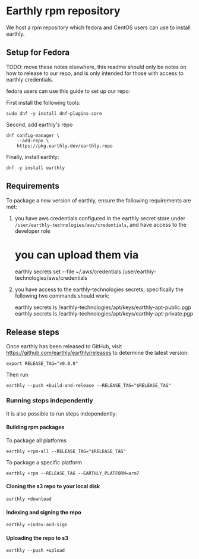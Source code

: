 # Earthly rpm repository

We host a rpm repository which fedora and CentOS users can use to install earthly.

## Setup for Fedora

TODO: move these notes elsewhere, this readme should only be notes on how to release to our repo, and is only intended for those with
access to earthly credentials.

fedora users can use this guide to set up our repo:



First install the following tools:

    sudo dnf -y install dnf-plugins-core

Second, add earthly's repo

    dnf config-manager \
        --add-repo \
        https://pkg.earthly.dev/earthly.repo

Finally, install earthly:

    dnf -y install earthly

## Requirements

To package a new version of earthly, ensure the following requirements are met:

1. you have aws credentials configured in the earthly secret store under `/user/earthly-technologies/aws/credentials`, and have access to the developer role

    # you can upload them via
    earthly secrets set --file ~/.aws/credentials /user/earthly-technologies/aws/credentials

2. you have access to the earthly-technologies secrets; specifically the following two commands should work:

    earthly secrets ls /earthly-technologies/apt/keys/earthly-apt-public.pgp
    earthly secrets ls /earthly-technologies/apt/keys/earthly-apt-private.pgp

## Release steps

Once earthly has been released to GitHub, visit https://github.com/earthly/earthly/releases to determine the latest version:

    export RELEASE_TAG="v0.0.0"

Then run

    earthly --push +build-and-release --RELEASE_TAG="$RELEASE_TAG"

### Running steps independently

It is also possible to run steps independently:

#### Building rpm packages

To package all platforms

    earthly +rpm-all --RELEASE_TAG="$RELEASE_TAG"

To package a specific platform

    earthly +rpm --RELEASE_TAG --EARTHLY_PLATFORM=arm7

#### Cloning the s3 repo to your local disk

    earthly +download

#### Indexing and signing the repo

    earthly +index-and-sign

#### Uploading the repo to s3

    earthly --push +upload
